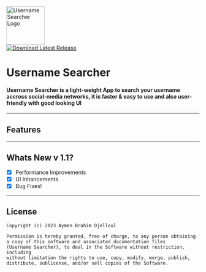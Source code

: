 <div align="left">
  <img src="https://github.com/aymenbrahimdjelloul/Username-Searcher/blob/main/images/icon.ico" alt="Username Searcher Logo" width="100" height="100">
</div>

<a href="https://github.com/aymenbrahimdjelloul/Username-Searcher/releases/download/v1.1/Username-Searcher-1.1.zip">
    <img src="https://img.shields.io/github/v/release/aymenbrahimdjelloul/Username-Searchr?color=green&label=Download&style=for-the-badge" alt="Download Latest Release">
  </a>

# **Username Searcher**

#### Username Searcher is a light-weight App to search your username accross social-media networks, it is faster & easy to use and also user-friendly with good looking UI

---

## Features



---
## Whats New v 1.1?

- [x] Performance Improvements
- [x] UI Inhancements
- [x] Bug Fixes!

---

## **License**

~~~
Copyright (c) 2023 Aymen Brahim Djelloul

Permission is hereby granted, free of charge, to any person obtaining
a copy of this software and associated documentation files
(Username Searcher), to deal in the Software without restriction, including
without limitation the rights to use, copy, modify, merge, publish,
distribute, sublicense, and/or sell copies of the Software.
~~~
